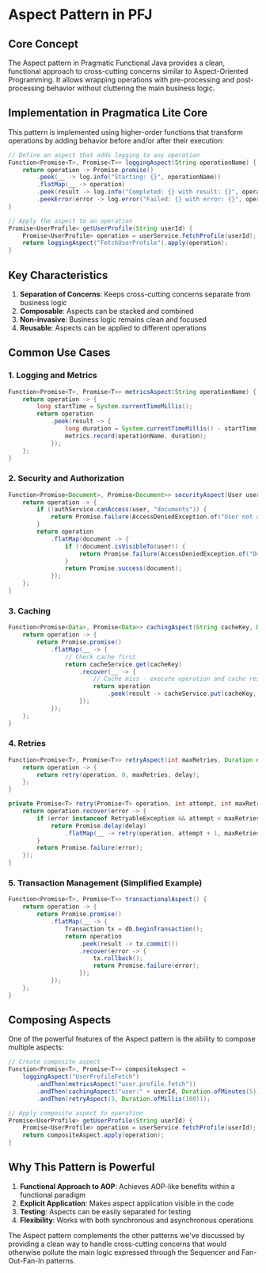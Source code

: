 # Aspect Pattern in PFJ

## Core Concept

The Aspect pattern in Pragmatic Functional Java provides a clean, functional approach to cross-cutting concerns similar to Aspect-Oriented Programming. It allows wrapping operations with pre-processing and post-processing behavior without cluttering the main business logic.

## Implementation in Pragmatica Lite Core

This pattern is implemented using higher-order functions that transform operations by adding behavior before and/or after their execution:

```java
// Define an aspect that adds logging to any operation
Function<Promise<T>, Promise<T>> loggingAspect(String operationName) {
    return operation -> Promise.promise()
        .peek(__ -> log.info("Starting: {}", operationName))
        .flatMap(__ -> operation)
        .peek(result -> log.info("Completed: {} with result: {}", operationName, result))
        .peekError(error -> log.error("Failed: {} with error: {}", operationName, error));
}

// Apply the aspect to an operation
Promise<UserProfile> getUserProfile(String userId) {
    Promise<UserProfile> operation = userService.fetchProfile(userId);
    return loggingAspect("FetchUserProfile").apply(operation);
}
```

## Key Characteristics

1. **Separation of Concerns**: Keeps cross-cutting concerns separate from business logic
2. **Composable**: Aspects can be stacked and combined
3. **Non-invasive**: Business logic remains clean and focused
4. **Reusable**: Aspects can be applied to different operations

## Common Use Cases

### 1. Logging and Metrics

```java
Function<Promise<T>, Promise<T>> metricsAspect(String operationName) {
    return operation -> {
        long startTime = System.currentTimeMillis();
        return operation
            .peek(result -> {
                long duration = System.currentTimeMillis() - startTime;
                metrics.record(operationName, duration);
            });
    };
}
```

### 2. Security and Authorization

```java
Function<Promise<Document>, Promise<Document>> securityAspect(User user) {
    return operation -> {
        if (!authService.canAccess(user, "documents")) {
            return Promise.failure(AccessDeniedException.of("User not authorized"));
        }
        return operation
            .flatMap(document -> {
                if (!document.isVisibleTo(user)) {
                    return Promise.failure(AccessDeniedException.of("Document not accessible"));
                }
                return Promise.success(document);
            });
    };
}
```

### 3. Caching

```java
Function<Promise<Data>, Promise<Data>> cachingAspect(String cacheKey, Duration ttl) {
    return operation -> {
        return Promise.promise()
            .flatMap(__ -> {
                // Check cache first
                return cacheService.get(cacheKey)
                    .recover(__ -> {
                        // Cache miss - execute operation and cache result
                        return operation
                            .peek(result -> cacheService.put(cacheKey, result, ttl));
                    });
            });
    };
}
```

### 4. Retries

```java
Function<Promise<T>, Promise<T>> retryAspect(int maxRetries, Duration delay) {
    return operation -> {
        return retry(operation, 0, maxRetries, delay);
    };
}

private Promise<T> retry(Promise<T> operation, int attempt, int maxRetries, Duration delay) {
    return operation.recover(error -> {
        if (error instanceof RetryableException && attempt < maxRetries) {
            return Promise.delay(delay)
                .flatMap(__ -> retry(operation, attempt + 1, maxRetries, delay));
        }
        return Promise.failure(error);
    });
}
```

### 5. Transaction Management (Simplified Example)

```java
Function<Promise<T>, Promise<T>> transactionalAspect() {
    return operation -> {
        return Promise.promise()
            .flatMap(__ -> {
                Transaction tx = db.beginTransaction();
                return operation
                    .peek(result -> tx.commit())
                    .recover(error -> {
                        tx.rollback();
                        return Promise.failure(error);
                    });
            });
    };
}
```

## Composing Aspects

One of the powerful features of the Aspect pattern is the ability to compose multiple aspects:

```java
// Create composite aspect
Function<Promise<T>, Promise<T>> compositeAspect = 
    loggingAspect("UserProfileFetch")
        .andThen(metricsAspect("user.profile.fetch"))
        .andThen(cachingAspect("user:" + userId, Duration.ofMinutes(5)))
        .andThen(retryAspect(3, Duration.ofMillis(100)));

// Apply composite aspect to operation
Promise<UserProfile> getUserProfile(String userId) {
    Promise<UserProfile> operation = userService.fetchProfile(userId);
    return compositeAspect.apply(operation);
}
```

## Why This Pattern is Powerful

1. **Functional Approach to AOP**: Achieves AOP-like benefits within a functional paradigm
2. **Explicit Application**: Makes aspect application visible in the code
3. **Testing**: Aspects can be easily separated for testing
4. **Flexibility**: Works with both synchronous and asynchronous operations

The Aspect pattern complements the other patterns we've discussed by providing a clean way to handle cross-cutting concerns that would otherwise pollute the main logic expressed through the Sequencer and Fan-Out-Fan-In patterns.
